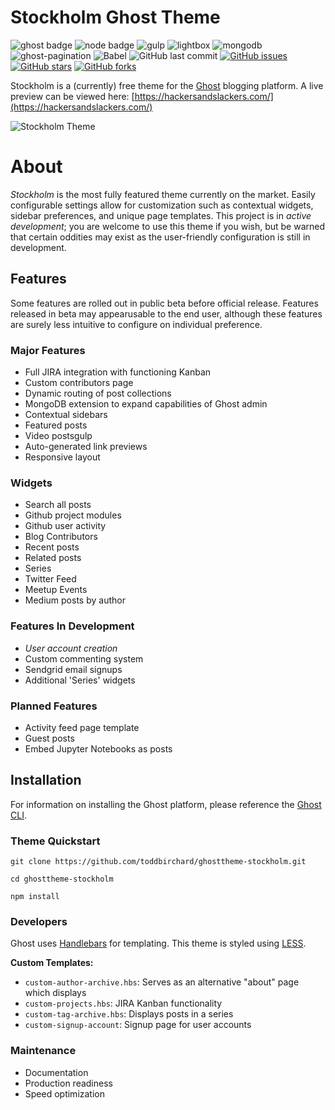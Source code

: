 # Stockholm Ghost Theme

![ghost badge](https://img.shields.io/badge/ghost-2.6.1-lightgrey.svg?longCache=true&style=flat-square&logo=ghost&logoColor=white)
![node badge](https://img.shields.io/badge/node-v10.13.0-green.svg?longCache=true&style=flat-square&logo=node.js&logoColor=white&colorB=339933)
![gulp](https://img.shields.io/badge/gulp-v4.0.0-green.svg?longCache=true&style=flat-square&logo=gulp&logoColor=white&colorB=DA4648)
![lightbox](https://img.shields.io/badge/lightbox-v2.10.0-blue.svg?longCache=true&style=flat-squaremongmong)
![mongodb](https://img.shields.io/badge/MongoDB--Atlas-v4.0-green.svg?longCache=true&style=flat-square&logo=MongoDB&logoColor=white&colorB=47A248)
![ghost-pagination](https://img.shields.io/badge/ghost--pagination-0.1.3-green.svg?longCache=true&style=flat-square&logoColor=white)
![Babel](https://img.shields.io/badge/@babel/core-7.1.2-yellow.svg?longCache=true&style=flat-square&logo=JavaScript&logoColor=white&colorB=FCC624)
![GitHub last commit](https://img.shields.io/github/last-commit/google/skia.svg?style=flat-square)
[![GitHub issues](https://img.shields.io/github/issues/toddbirchard/ghosttheme-stockholm.svg?style=flat-square)](https://github.com/toddbirchard/ghosttheme-stockholm/issues?colorB=FCC624)
[![GitHub stars](https://img.shields.io/github/stars/toddbirchard/ghosttheme-stockholm.svg?style=flat-square)](https://github.com/toddbirchard/ghosttheme-stockholm/stargazers&colorB=FCC624)
[![GitHub forks](https://img.shields.io/github/forks/toddbirchard/ghosttheme-stockholm.svg?style=flat-square)](https://github.com/toddbirchard/ghosttheme-stockholm/network)

Stockholm is a (currently) free theme for the [Ghost](https://github.com/TryGhost) blogging platform. A live preview can be viewed here: [https://hackersandslackers.com/](https://hackersandslackers.com/)

![Stockholm Theme](https://github.com/toddbirchard/ghosttheme-stockholm/blob/master/assets/images/stockholm2.jpg)

# About

_Stockholm_ is the most fully featured theme currently on the market. Easily configurable settings allow for customization such as contextual widgets, sidebar preferences, and unique page templates. This project is in *active development*; you are welcome to use this theme if you wish, but be warned that certain oddities may exist as the user-friendly configuration is still in development.

## Features

Some features are rolled out in public beta before official release. Features released in beta may appearusable to the end user, although these features are surely less intuitive to configure on individual preference.

### Major Features

- Full JIRA integration with functioning Kanban
- Custom contributors page
- Dynamic routing of post collections
- MongoDB extension to expand capabilities of Ghost admin
- Contextual sidebars
- Featured posts
- Video postsgulp
- Auto-generated link previews
- Responsive layout

### Widgets

- Search all posts
- Github project modules
- Github user activity
- Blog Contributors 
- Recent posts 
- Related posts 
- Series 
- Twitter Feed
- Meetup Events
- Medium posts by author

### Features In Development

- _User account creation_
- Custom commenting system
- Sendgrid email signups
- Additional 'Series' widgets

### Planned Features

- Activity feed page template
- Guest posts
- Embed Jupyter Notebooks as posts

## Installation

For information on installing the Ghost platform, please reference the [Ghost CLI](https://docs.ghost.org/docs/cli-install).

### Theme Quickstart

```
git clone https://github.com/toddbirchard/ghosttheme-stockholm.git

cd ghosttheme-stockholm

npm install
```

### Developers

Ghost uses [Handlebars](http://handlebarsjs.com/) for templating. This theme is styled using [LESS](http://lesscss.org/).

**Custom Templates:**

- `custom-author-archive.hbs`: Serves as an alternative "about" page which displays 
- `custom-projects.hbs`: JIRA Kanban functionality
- `custom-tag-archive.hbs`: Displays posts in a series
- `custom-signup-account`: Signup page for user accounts

### Maintenance

- Documentation
- Production readiness
- Speed optimization
